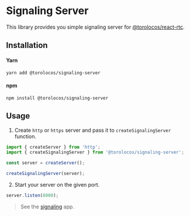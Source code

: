 # Signaling Server

This library provides you simple signaling server for [@torolocos/react-rtc](https://www.npmjs.com/package/@torolocos/react-rtc).

## Installation

#### Yarn

```shell
yarn add @torolocos/signaling-server
```

#### npm

```shell
npm install @torolocos/signaling-server
```

## Usage

1.  Create `http` or `https` server and pass it to `createSignalingServer` function.

```ts
import { createServer } from 'http';
import { createSignalingServer } from '@torolocos/signaling-server';

const server = createServer();

createSignalingServer(server);
```

2.  Start your server on the given port.

```ts
server.listen(8000);
```

> See the [signaling](https://github.com/torolocos/react-rtc/tree/main/apps/signaling) app.
